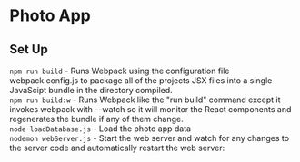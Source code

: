 # Photo App
## Set Up
```npm run build``` - Runs Webpack using the configuration file webpack.config.js to package all of the projects JSX files into a single JavaScipt bundle in the directory compiled.<br>
```npm run build:w``` - Runs Webpack like the "run build" command except it invokes webpack with --watch so it will monitor the React components and regenerates the bundle if any of them change.<br>
```node loadDatabase.js``` - Load the photo app data<br>
```nodemon webServer.js``` - Start the web server and watch for any changes to the server code and automatically restart the web server: